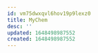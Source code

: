 ```yaml
---
id: vm75dwxqvl6hov19p9lexz0
title: MyChem
desc: ''
updated: 1648498987552
created: 1648498987552
---
```


